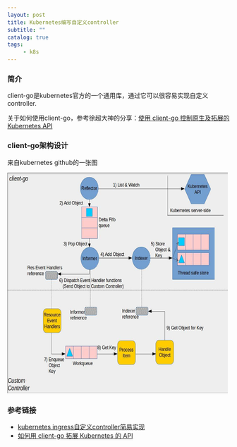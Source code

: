 ```yaml
---
layout: post
title: Kubernetes编写自定义controller
subtitle: ""
catalog: true
tags:
     - k8s
---
```


### 简介

client-go是kubernetes官方的一个通用库，通过它可以很容易实现自定义controller.

关于如何使用client-go，参考徐超大神的分享：[使用 client-go 控制原生及拓展的 Kubernetes API](https://www.kubernetes.org.cn/1309.html)


### client-go架构设计

来自kubernetes github的一张图

<img src="/img/posts/2019-01-15/1.png" width="500" height="500" />


### 参考链接

- [kubernetes ingress自定义controller简易实现](https://github.com/meyskens/k8s-openresty-ingress)
- [如何用 client-go 拓展 Kubernetes 的 API](https://mp.weixin.qq.com/s?__biz=MzU1OTAzNzc5MQ==&mid=2247484052&idx=1&sn=cec9f4a1ee0d21c5b2c51bd147b8af59&chksm=fc1c2ea4cb6ba7b283eef5ac4a45985437c648361831bc3e6dd5f38053be1968b3389386e415&scene=21#wechat_redirect)

